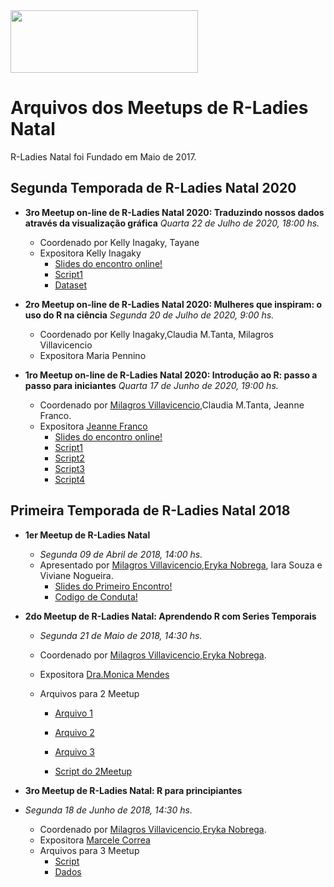 <img src="https://github.com/rladies/starter-kit/blob/master/logo/R-LadiesGlobal_RBG_online_LogoWithText_Horizontal.png" data-canonical-src="https://github.com/rladies/starter-kit/blob/master/logo/R-LadiesGlobal_RBG_online_LogoWithText_Horizontal.png" width="300" height="100" />

# Arquivos dos Meetups de R-Ladies Natal

R-Ladies Natal foi Fundado em Maio de 2017.
## Segunda Temporada de R-Ladies Natal 2020
- **3ro Meetup on-line de R-Ladies Natal 2020: Traduzindo nossos dados através da visualização gráfica** 
     *Quarta 22 de Julho de 2020, 18:00 hs.*
     - Coordenado por Kelly Inagaky, Tayane
     - Expositora Kelly Inagaky
        * [Slides do encontro online!]( )
        * [Script1](https://github.com/rladies/meetup-presentations_natal/blob/master/script_3eroMeetup_2020.txt)
        * [Dataset](https://github.com/rladies/meetup-presentations_natal/blob/master/script_3eroMeetup_2020.txt)
        
- **2ro Meetup on-line de R-Ladies Natal 2020: Mulheres que inspiram: o uso do R na ciência** 
     *Segunda 20 de Julho de 2020, 9:00 hs.*
     - Coordenado por Kelly Inagaky,Claudia M.Tanta, Milagros Villavicencio
     - Expositora Maria Pennino
        
 - **1ro Meetup on-line de R-Ladies Natal 2020: Introdução ao R: passo a passo para iniciantes** 
     *Quarta 17 de Junho de 2020, 19:00 hs.*
     - Coordenado por [Milagros Villavicencio](https://rladies.org/brazil-rladies/name/milagros-villavicencio/),Claudia M.Tanta, Jeanne Franco.
     - Expositora [Jeanne Franco](http://lattes.cnpq.br/2751578960288697)
        * [Slides do encontro online!](https://github.com/rladies/meetup-presentations_natal/blob/master/R-Ladies%20Natal%20-%20Introdu%C3%A7%C3%A3o%20ao%20R%20-%20Jeanne%20Franco.pdf)
        * [Script1](https://github.com/rladies/meetup-presentations_natal/blob/master/Exemplo_1.R)
        * [Script2](https://github.com/rladies/meetup-presentations_natal/blob/master/Exemplo_2.R)
        * [Script3](https://github.com/rladies/meetup-presentations_natal/blob/master/Exemplo_3.R)
        * [Script4](https://github.com/rladies/meetup-presentations_natal/blob/master/Exemplo_4.R)

 ## Primeira Temporada de R-Ladies Natal 2018
 - **1er Meetup de R-Ladies Natal**
 
      - *Segunda 09 de Abril de 2018, 14:00 hs.*
      - Apresentado por [Milagros Villavicencio](https://rladies.org/brazil-rladies/name/milagros-villavicencio/),[Eryka Nobrega](https://rladies.org/brazil-rladies/name/eryka-nobrega/), Iara Souza e Viviane Nogueira.
        * [Slides do Primeiro Encontro!](https://github.com/rladies/meetup-presentations_natal/blob/master/R-Ladies-Natal_1stmeetup.pdf)
        * [Codigo de Conduta!](https://github.com/rladies/meetup-presentations_natal/blob/master/R-Ladies_RulesGuidelines.pdf)
       
 - **2do Meetup de R-Ladies Natal: Aprendendo R com Series Temporais** 
 
      - *Segunda 21 de Maio de 2018, 14:30 hs.*
      - Coordenado por [Milagros Villavicencio](https://rladies.org/brazil-rladies/name/milagros-villavicencio/),[Eryka Nobrega](https://rladies.org/brazil-rladies/name/eryka-nobrega/).
      - Expositora [Dra.Monica Mendes](http://lattes.cnpq.br/3222239663338873)
      - Arquivos para 2 Meetup   
      
        * [Arquivo 1](https://github.com/rladies/meetup-presentations_natal/blob/master/URANEB.txt) 
        
        * [Arquivo 2](https://github.com/rladies/meetup-presentations_natal/blob/master/TMEDNEB.txt)
        
        * [Arquivo 3](https://github.com/rladies/meetup-presentations_natal/blob/master/PRECNEB.txt)
        
        * [Script do 2Meetup](https://github.com/rladies/meetup-presentations_natal/blob/master/Script%202Meetup) 
       
       
 - **3ro Meetup de R-Ladies Natal: R para principiantes** 
  - *Segunda 18 de Junho de 2018, 14:30 hs.*
      - Coordenado por [Milagros Villavicencio](https://rladies.org/brazil-rladies/name/milagros-villavicencio/),[Eryka Nobrega](https://rladies.org/brazil-rladies/name/eryka-nobrega/).
      - Expositora [Marcele Correa](http://lattes.cnpq.br/1635027419511948)
      - Arquivos para 3 Meetup  
        * [Script](https://github.com/rladies/meetup-presentations_natal/blob/master/script_minicurso_ladies.R)
        * [Dados](https://github.com/rladies/meetup-presentations_natal/blob/master/estacao_saoluis_mensal.csv)
 
 
